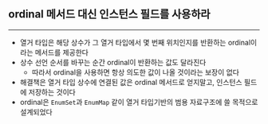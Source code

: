 ## ordinal 메서드 대신 인스턴스 필드를 사용하라
---
- 열거 타입은 해당 상수가 그 열거 타입에서 몇 번째 위치인지를 반환하는 ordinal이라는 메서드를 제공한다
- 상수 선언 순서를 바꾸는 순간 ordinal이 반환하는 값도 달라진다
	- 따라서 ordinal을 사용하면 항상 의도한 값이 나올 것이라는 보장이 없다
- 해결책은 열거 타입 상수에 연결된 값은 ordinal 메서드로 얻지말고, 인스턴스 필드에 저장하는 것이다
- ordinal은 `EnumSet`과 `EnumMap` 같이 열거 타입기반의 범용 자료구조에 쓸 목적으로 설계되었다
